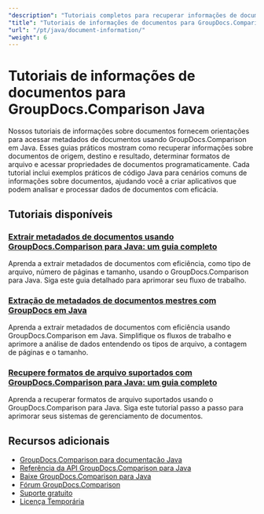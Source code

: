 ```yaml
---
"description": "Tutoriais completos para recuperar informações de documentos e formatos suportados com GroupDocs.Comparison para Java."
"title": "Tutoriais de informações de documentos para GroupDocs.Comparison Java"
"url": "/pt/java/document-information/"
"weight": 6
---
```


# Tutoriais de informações de documentos para GroupDocs.Comparison Java

Nossos tutoriais de informações sobre documentos fornecem orientações para acessar metadados de documentos usando GroupDocs.Comparison em Java. Esses guias práticos mostram como recuperar informações sobre documentos de origem, destino e resultado, determinar formatos de arquivo e acessar propriedades de documentos programaticamente. Cada tutorial inclui exemplos práticos de código Java para cenários comuns de informações sobre documentos, ajudando você a criar aplicativos que podem analisar e processar dados de documentos com eficácia.

## Tutoriais disponíveis

### [Extrair metadados de documentos usando GroupDocs.Comparison para Java: um guia completo](./extract-document-info-groupdocs-comparison-java/)
Aprenda a extrair metadados de documentos com eficiência, como tipo de arquivo, número de páginas e tamanho, usando o GroupDocs.Comparison para Java. Siga este guia detalhado para aprimorar seu fluxo de trabalho.

### [Extração de metadados de documentos mestres com GroupDocs em Java](./groupdocs-comparison-java-document-extraction/)
Aprenda a extrair metadados de documentos com eficiência usando GroupDocs.Comparison em Java. Simplifique os fluxos de trabalho e aprimore a análise de dados entendendo os tipos de arquivo, a contagem de páginas e o tamanho.

### [Recupere formatos de arquivo suportados com GroupDocs.Comparison para Java: um guia completo](./groupdocs-comparison-java-supported-formats/)
Aprenda a recuperar formatos de arquivo suportados usando o GroupDocs.Comparison para Java. Siga este tutorial passo a passo para aprimorar seus sistemas de gerenciamento de documentos.

## Recursos adicionais

- [GroupDocs.Comparison para documentação Java](https://docs.groupdocs.com/comparison/java/)
- [Referência da API GroupDocs.Comparison para Java](https://reference.groupdocs.com/comparison/java/)
- [Baixe GroupDocs.Comparison para Java](https://releases.groupdocs.com/comparison/java/)
- [Fórum GroupDocs.Comparison](https://forum.groupdocs.com/c/comparison)
- [Suporte gratuito](https://forum.groupdocs.com/)
- [Licença Temporária](https://purchase.groupdocs.com/temporary-license/)